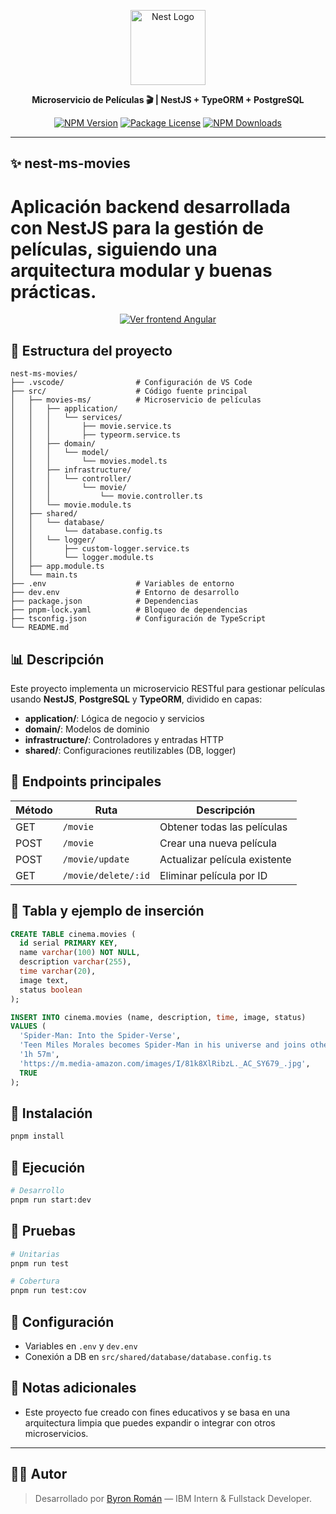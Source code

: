 <p align="center">
  <a href="http://nestjs.com/" target="blank"><img src="https://nestjs.com/img/logo-small.svg" width="120" alt="Nest Logo" /></a>
</p>

<p align="center"><b>Microservicio de Películas 🎬 | NestJS + TypeORM + PostgreSQL</b></p>

<p align="center">
  <a href="https://www.npmjs.com/~nestjscore" target="_blank"><img src="https://img.shields.io/npm/v/@nestjs/core.svg" alt="NPM Version" /></a>
  <a href="https://www.npmjs.com/~nestjscore" target="_blank"><img src="https://img.shields.io/npm/l/@nestjs/core.svg" alt="Package License" /></a>
  <a href="https://www.npmjs.com/~nestjscore" target="_blank"><img src="https://img.shields.io/npm/dm/@nestjs/common.svg" alt="NPM Downloads" /></a>
</p>

---

## ✨ nest-ms-movies

Aplicación backend desarrollada con **NestJS** para la gestión de películas, siguiendo una arquitectura modular y buenas prácticas.
=======

<p align="center">
  <a href="https://github.com/byronroman/movies-frontend-angular" target="_blank">
    <img src="https://img.shields.io/badge/Ver%20repositorio%20frontend-Angular-blue?style=for-the-badge" alt="Ver frontend Angular">
  </a>
</p>

## 📂 Estructura del proyecto

```
nest-ms-movies/
├── .vscode/                # Configuración de VS Code
├── src/                    # Código fuente principal
│   ├── movies-ms/          # Microservicio de películas
│   │   ├── application/
│   │   │   └── services/
│   │   │       ├── movie.service.ts
│   │   │       ├── typeorm.service.ts
│   │   ├── domain/
│   │   │   └── model/
│   │   │       └── movies.model.ts
│   │   ├── infrastructure/
│   │   │   └── controller/
│   │   │       └── movie/
│   │   │           └── movie.controller.ts
│   │   └── movie.module.ts
│   ├── shared/
│   │   └── database/
│   │       └── database.config.ts
│   │   └── logger/
│   │       ├── custom-logger.service.ts
│   │       └── logger.module.ts
│   ├── app.module.ts
│   └── main.ts
├── .env                    # Variables de entorno
├── dev.env                 # Entorno de desarrollo
├── package.json            # Dependencias
├── pnpm-lock.yaml          # Bloqueo de dependencias
├── tsconfig.json           # Configuración de TypeScript
└── README.md
```

## 📊 Descripción

Este proyecto implementa un microservicio RESTful para gestionar películas usando **NestJS**, **PostgreSQL** y **TypeORM**, dividido en capas:

- **application/**: Lógica de negocio y servicios
- **domain/**: Modelos de dominio
- **infrastructure/**: Controladores y entradas HTTP
- **shared/**: Configuraciones reutilizables (DB, logger)

## 🔗 Endpoints principales

| Método | Ruta                | Descripción                   |
| ------ | ------------------- | ----------------------------- |
| GET    | `/movie`            | Obtener todas las películas   |
| POST   | `/movie`            | Crear una nueva película      |
| POST   | `/movie/update`     | Actualizar película existente |
| GET    | `/movie/delete/:id` | Eliminar película por ID      |

## 📄 Tabla y ejemplo de inserción

```sql
CREATE TABLE cinema.movies (
  id serial PRIMARY KEY,
  name varchar(100) NOT NULL,
  description varchar(255),
  time varchar(20),
  image text,
  status boolean
);

INSERT INTO cinema.movies (name, description, time, image, status)
VALUES (
  'Spider-Man: Into the Spider-Verse',
  'Teen Miles Morales becomes Spider-Man in his universe and joins others from different dimensions to save the multiverse.',
  '1h 57m',
  'https://m.media-amazon.com/images/I/81k8XlRibzL._AC_SY679_.jpg',
  TRUE
);
```

## 🚀 Instalación

```bash
pnpm install
```

## 🔄 Ejecución

```bash
# Desarrollo
pnpm run start:dev
```

## 🔮 Pruebas

```bash
# Unitarias
pnpm run test

# Cobertura
pnpm run test:cov
```

## 🔧 Configuración

- Variables en `.env` y `dev.env`
- Conexión a DB en `src/shared/database/database.config.ts`

## 📝 Notas adicionales

- Este proyecto fue creado con fines educativos y se basa en una arquitectura limpia que puedes expandir o integrar con otros microservicios.

---

## 🧑‍💻 Autor

> Desarrollado por [Byron Román](https://github.com/byronroman) — IBM Intern & Fullstack Developer.
